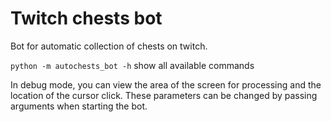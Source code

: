 # Twitch chests bot

Bot for automatic collection of chests on twitch.

`python -m autochests_bot -h` show all available commands

In debug mode, you can view the area of the screen for processing and the location of the cursor click. These
parameters can be changed by passing arguments when starting the bot.
